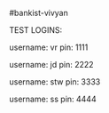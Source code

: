 #bankist-vivyan

TEST LOGINS:

username: vr
pin: 1111

username: jd
pin: 2222

username: stw
pin: 3333

username: ss
pin: 4444
